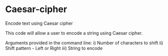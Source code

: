 # Caesar-cipher
 Encode text using Caesar cipher

This code will allow a user to encode a string using Caesar cipher. 

Arguments provided in the command line:
i) Number of characters to shift
ii) Shift pattern - Left or Right
iii) String to encode
